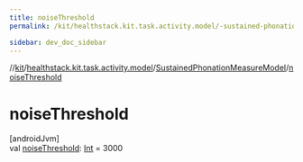 ```yaml
---
title: noiseThreshold
permalink: /kit/healthstack.kit.task.activity.model/-sustained-phonation-measure-model/noise-threshold.html

sidebar: dev_doc_sidebar
---
```

//[kit](../../../index.html)/[healthstack.kit.task.activity.model](../index.html)/[SustainedPhonationMeasureModel](index.html)/[noiseThreshold](noise-threshold.html)



# noiseThreshold



[androidJvm]\
val [noiseThreshold](noise-threshold.html): [Int](https://kotlinlang.org/api/latest/jvm/stdlib/kotlin/-int/index.html) = 3000




